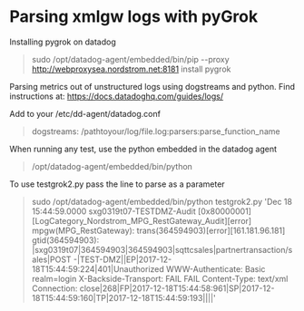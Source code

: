 # Parsing xmlgw logs with pyGrok

Installing pygrok on datadog
> sudo /opt/datadog-agent/embedded/bin/pip --proxy http://webproxysea.nordstrom.net:8181 install pygrok


Parsing metrics out of unstructured logs using dogstreams and python.  Find instructions at: <https://docs.datadoghq.com/guides/logs/>

Add to your /etc/dd-agent/datadog.conf 
> dogstreams: /pathtoyour/log/file.log:parsers:parse_function_name

When running any test, use the python embedded in the datadog agent
> /opt/datadog-agent/embedded/bin/python

To use testgrok2.py pass the line to parse as a parameter
> sudo /opt/datadog-agent/embedded/bin/python testgrok2.py 'Dec 18 15:44:59.0000 sxg0319t07-TESTDMZ-Audit [0x80000001][LogCategory_Nordstrom_MPG_RestGateway_Audit][error] mpgw(MPG_RestGateway): trans(364594903)[error][161.181.96.181] gtid(364594903): |sxg0319t07|364594903|364594903|sqttcsales|partnertransaction/sales|POST -|TEST-DMZ||EP|2017-12-18T15:44:59:224|401|Unauthorized WWW-Authenticate: Basic realm=login X-Backside-Transport: FAIL FAIL Content-Type: text/xml Connection: close|268|FP|2017-12-18T15:44:58:961|SP|2017-12-18T15:44:59:160|TP|2017-12-18T15:44:59:193||||'
